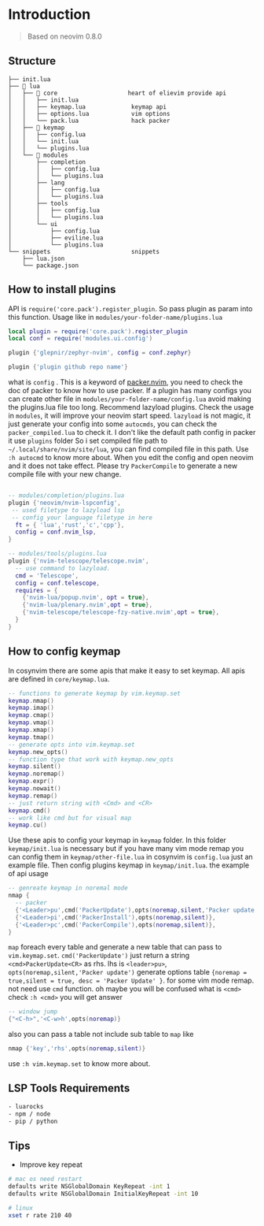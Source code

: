 # Introduction

> Based on neovim 0.8.0

## Structure

```text
├── init.lua
├── 📂 lua
│   ├── 📂 core                    heart of elievim provide api
│   │   ├── init.lua
│   │   ├── keymap.lua             keymap api
│   │   ├── options.lua            vim options
│   │   └── pack.lua               hack packer
│   ├── 📂 keymap
│   │   ├── config.lua
│   │   └── init.lua
│   │   └── plugins.lua
│   └── 📂 modules
│       ├── completion
│       │   ├── config.lua
│       │   └── plugins.lua
│       ├── lang
│       │   ├── config.lua
│       │   └── plugins.lua
│       ├── tools
│       │   ├── config.lua
│       │   └── plugins.lua
│       └── ui
│           ├── config.lua
│           ├── eviline.lua
│           └── plugins.lua
└── snippets                       snippets
    ├── lua.json
    └── package.json

```

## How to install plugins

API is `require('core.pack').register_plugin`.
So pass plugin as param into this function. Usage
like in `modules/your-folder-name/plugins.lua`

```lua
local plugin = require('core.pack').register_plugin
local conf = require('modules.ui.config')

plugin {'glepnir/zephyr-nvim', config = conf.zephyr}

plugin {'plugin github repo name'}
```

what is `config` . This is a keyword of [packer.nvim](https://github.com/wbthomason/packer.nvim),
you need to check the doc of packer to know how to use packer.
If a plugin has many configs you can create other file in
`modules/your-folder-name/config.lua` avoid
making the
plugins.lua file too long. Recommend lazyload plugins. Check the usage in `modules`,
it will improve your neovim
start speed. `lazyload` is not magic, it just generate your config into some `autocmds`,
you can check the
`packer_compiled.lua` to check it. I don't like the default path config in
packer it use `plugins` folder  So i set
compiled file path to `~/.local/share/nvim/site/lua`, you can find compiled
file in this path. Use `:h autocmd`
to know more about.
When you edit the config and open neovim and it does not take effect. Please try
`PackerCompile` to generate a new compile file with your new change.

```lua

-- modules/completion/plugins.lua
plugin {'neovim/nvim-lspconfig',
 -- used filetype to lazyload lsp
 -- config your language filetype in here
  ft = { 'lua','rust','c','cpp'},
  config = conf.nvim_lsp,
}

-- modules/tools/plugins.lua
plugin {'nvim-telescope/telescope.nvim',
  -- use command to lazyload.
  cmd = 'Telescope',
  config = conf.telescope,
  requires = {
    {'nvim-lua/popup.nvim', opt = true},
    {'nvim-lua/plenary.nvim',opt = true},
    {'nvim-telescope/telescope-fzy-native.nvim',opt = true},
  }
}
```

## How to config keymap

In cosynvim there are some apis that make it easy to set keymap.
All apis are defined in `core/keymap.lua`.

```lua
-- functions to generate keymap by vim.keymap.set
keymap.nmap()
keymap.imap()
keymap.cmap()
keymap.vmap()
keymap.xmap()
keymap.tmap()
-- generate opts into vim.keymap.set
keymap.new_opts()
-- function type that work with keymap.new_opts
keymap.silent()
keymap.noremap()
keymap.expr()
keymap.nowait()
keymap.remap()
-- just return string with <Cmd> and <CR>
keymap.cmd()
-- work like cmd but for visual map
keymap.cu()
```

Use these apis to config your keymap in `keymap` folder. In this folder
`keymap/init.lua` is necessary but if you
have many vim mode remap you can config them in `keymap/other-file.lua`
in cosynvim is `config.lua` just an
example file.
Then config plugins keymap in `keymap/init.lua`. the example of api usage

```lua
-- genreate keymap in noremal mode
nmap {
  -- packer
  {'<Leader>pu',cmd('PackerUpdate'),opts(noremap,silent,'Packer update')},
  {'<Leader>pi',cmd('PackerInstall'),opts(noremap,silent)},
  {'<Leader>pc',cmd('PackerCompile'),opts(noremap,silent)},
}
```

`map` foreach every table and generate a new table that can pass to
`vim.keymap.set`. `cmd('PackerUpdate')` just
return a string `<cmd>PackerUpdate<CR>` as rhs. lhs is
`<leader>pu>`, `opts(noremap,silent,'Packer update')` generate options table
`{noremap = true,silent = true, desc = 'Packer Update' }`.
for some vim mode remap. not need use `cmd` function. oh maybe you will be
confused what is `<cmd>` check `:h <cmd>` you will get answer

```lua
-- window jump
{"<C-h>",'<C-w>h',opts(noremap)}
```

also you can pass a table not include sub table to `map` like

```lua
nmap {'key','rhs',opts(noremap,silent)}
```

use `:h vim.keymap.set` to know more about.

## LSP Tools Requirements

```sh
- luarocks
- npm / node
- pip / python
```

## Tips

- Improve key repeat

```sh
# mac os need restart
defaults write NSGlobalDomain KeyRepeat -int 1
defaults write NSGlobalDomain InitialKeyRepeat -int 10

# linux
xset r rate 210 40
```
